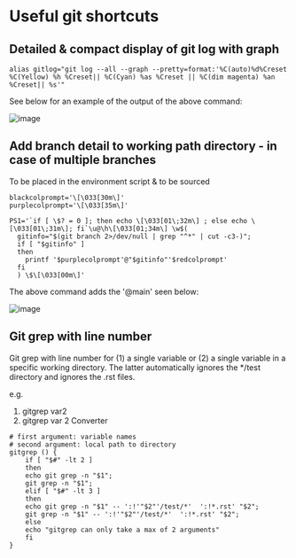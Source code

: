 # Useful git shortcuts

## Detailed & compact display of git log with graph
```shell
alias gitlog="git log --all --graph --pretty=format:'%C(auto)%d%Creset %C(Yellow) %h %Creset|| %C(Cyan) %as %Creset || %C(dim magenta) %an %Creset|| %s'"
```
See below for an example of the output of the above command:

![image](https://github.com/onera/Cassiopee/assets/124277807/fb1f2574-f793-4b11-afee-0cc563f10e17)

## Add branch detail to working path directory - in case of multiple branches
To be placed in the environment script & to be sourced
```shell
blackcolprompt='\[\033[30m\]'
purplecolprompt='\[\033[35m\]'
    
PS1='`if [ \$? = 0 ]; then echo \[\033[01\;32m\] ; else echo \[\033[01\;31m\]; fi`\u@\h\[\033[01;34m\] \w$(
  gitinfo="$(git branch 2>/dev/null | grep "^*" | cut -c3-)";
  if [ "$gitinfo" ]
  then
  	printf '$purplecolprompt'@"$gitinfo"'$redcolprompt'
  fi
  ) \$\[\033[00m\]'
```
The above command adds the '@main' seen below:

![image](https://github.com/onera/Cassiopee/assets/124277807/e15c130f-9b80-4a1c-b2b8-7c6a44e3584e)


## Git grep with line number
Git grep with line number for (1) a single variable or (2) a single variable in a specific working directory. The latter automatically ignores the */test directory and ignores the .rst files.

e.g. 
1) gitgrep var2
2) gitgrep var 2 Converter
```shell
# first argument: variable names
# second argument: local path to directory
gitgrep () {
    if [ "$#" -lt 2 ]
    then
	echo git grep -n "$1";
	git grep -n "$1";
    elif [ "$#" -lt 3 ]
    then
	echo git grep -n "$1" -- ':!'"$2"'/test/*'  ':!*.rst' "$2";
	git grep -n "$1" -- ':!'"$2"'/test/*'  ':!*.rst' "$2";
    else
	echo "gitgrep can only take a max of 2 arguments"
    fi
}
```

